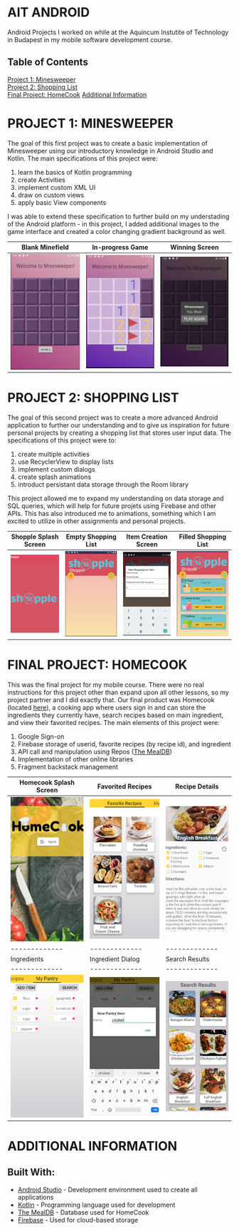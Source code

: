 # AIT ANDROID
Android Projects I worked on while at the Aquincum Instutite of Technology in Budapest in my mobile software development course.

## Table of Contents  
[Project 1: Minesweeper](#minesweeper)  
[Project 2: Shopping List](#shopping)  
[Final Project: HomeCook](https://github.com/n0ahth0mas/AndroidFinal)
[Additional Information](#extra) 

<a name="minesweeper">

# PROJECT 1: MINESWEEPER

The goal of this first project was to create a basic implementation of Minesweeper using our introductory knowledge in Android Studio and Kotlin. The main specifications of this project were:
 1. learn the basics of Kotlin programming
 2. create Activities
 3. implement custom XML UI
 4. draw on custom views
 5. apply basic View components

 I was able to extend these specification to further build on my understading of the Android platform - in this project, I added additional images to the game interface and created a color changing gradient background as well.

| Blank Minefield  | In-progress Game | Winning Screen | 
| ------------- | ------------- |------------- |
| ![Blank Minefield](/images/ms1.png) | ![In-progress Game](/images/ms2.png)  | ![Winning Screen](/images/ms3.png)  |

<a name="shopping">

# PROJECT 2: SHOPPING LIST

The goal of this second project was to create a more advanced Android application to further our understanding and to give us inspiration for future personal projects by creating a shopping list that stores user input data. The specifications of this project were to:
 1. create multiple activities
 2. use RecyclerView to display lists
 3. implement custom dialogs
 4. create splash animations
 5. introduct persistant data storage through the Room library

 This project allowed me to expand my understanding on data storage and SQL queries, which will help for future projets using Firebase and other APIs. This has also introduced me to animations, something which I am excited to utilize in other assignments and personal projects.

| Shopple Splash Screen  | Empty Shopping List | Item Creation Screen |  Filled Shopping List | 
| ------------- | ------------- |------------- |------------- |
| ![Shopple Splash](/images/slSplash.png) | ![Empty Shopping List](/images/slBlank.png)  | ![Creation Screen](/images/slItem.png)  | ![Filled List](/images/slList.png)  |

# FINAL PROJECT: HOMECOOK

This was the final project for my mobile course. There were no real instructions for this project other than expand upon all other lessons, so my project partner and I did exactly that. Our final product was Homecook (located [here](https://github.com/n0ahth0mas/AndroidFinal)), a cooking app where users sign in and can store the ingredients they currently have, search recipes based on main ingredient, and view their favorited recipes. The main elements of this project were:
1. Google Sign-on
2. Firebase storage of userid, favorite recipes (by recipe id), and ingredient
3. API call and manipulation using Repos ([The MealDB](https://themealdb.com/))
4. Implementation of other online libraries
5. Fragment backstack management

| Homecook Splash Screen  | Favorited Recipes | Recipe Details | 
| ------------- | ------------- |------------- |
| ![Homecook Splash Screen](/images/homecook_splash.png) | ![Favorited Recipes](/images/homecook_favs.png)  | ![Recipe Details](/images/homecook_details.png)  |
| ------------- | ------------- |------------- |
| Ingredients  | Ingredient Dialog | Search Results | 
| ------------- | ------------- |------------- |
| ![Ingredeints](/images/homecook_ingredients.png) | ![Ingredient Dialog](/images/homecook_ingredientdialog.png)  | ![Search Results](/images/homecook_search.png)  |

<a name="extra">

# ADDITIONAL INFORMATION

## Built With:
* [Android Studio](https://developer.android.com/studio) - Development environment used to create all applications
* [Kotlin](https://kotlinlang.org/) - Programming language used for development
* [The MealDB](https://themealdb.com/) - Database used for HomeCook
* [Firebase](https://firebase.google.com/) - Used for cloud-based storage
